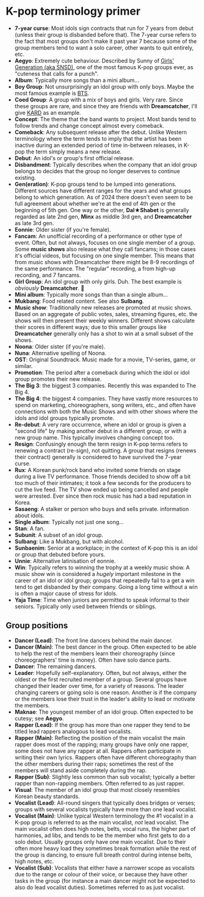 # K-pop terminology primer

* **7-year curse**: Most idols sign contracts that run for 7 years from
  debut (unless their group is disbanded before that). The 7-year curse
  refers to the fact that most groups don't make it past year 7 because
  some of the group members tend to want a solo career, other wants to
  quit entirely, etc.
* **Aegyo**: Extremely cute behaviour. Described by Sunny of
  [Girls' Generation (aka SNSD)](https://girls-generation.fandom.com/wiki/Girls%27_Generation),
  one of the most famous K-pop groups ever, as "cuteness that calls for a punch".
* **Album**: Typically more songs than a mini album...
* **Boy Group**: Not unsurprisingly an idol group with only boys.
  Maybe the most famous example is [BTS](https://bts.fandom.com/wiki/BTS_Wiki).
* **Coed Group**: A group with a mix of boys and girls. Very rare.
  Since these groups are rare, and since they are friends with **Dreamcatcher**,
  I'll give [KARD](https://kard.fandom.com/wiki/KARD) as an example.
* **Concept**: The theme that the band wants to project. Most bands tend to
  follow trends and change concept almost every comeback.
* **Comeback**: Any subsequent release after the debut. Unlike Western terminology where
  the term tends to imply that the artist has been inactive during an
  extended period of time in-between releases, in K-pop the term
  simply means a new release.
* **Debut**: An idol's or group's first official release.
* **Disbandment**: Typically describes when the company that an idol
  group belongs to decides that the group no longer deserves to continue
  existing.
* **Gen(eration)**: K-pop groups tend to be lumped into generations.
  Different sources have different ranges for the years and what groups
  belong to which generation. As of 2024 there doesn't even seem to be full
  agreement about whether we're at the end of 4th gen or the beginning
  of 5th gen. One way or the other, **Dal★Shabet** is generally regarded as
  late 2nd gen, **Minx** as middle 3rd gen, and **Dreamcatcher** as late 3rd gen.
* **Eonnie**: Older sister (if you're female).
* **Fancam**: An unofficial recording of a performance or other type of event.
  Often, but not always, focuses on one single member of a group.
  Some **music shows** also release what they call fancams; in those cases
  it's official videos, but focusing on one single member. This means that from
  music shows with Dreamcatcher there might be 8-9 recordings of the same performance.
  The "regular" recording, a from high-up recording, and 7 fancams.
* **Girl Group**: An idol group with only girls. Duh. The best example is *obviously*
  **Dreamcatcher**. 🤩
* **Mini album**: Typically more songs than than a single album...
* **Mukbang**: Food related content.  See also **Sulbang**.
* **Music show**: Traditionally new releases are promoted at music
  shows. Based on an aggregate of public votes, sales, streaming
  figures, etc. the shows will then present their weekly winners.
  Different shows calculate their scores in different ways; due to this
  smaller groups like **Dreamcatcher** generally only has a shot to win
  at a small subset of the shows.
* **Noona**: Older sister (if you're male).
* **Nuna**: Alternative spelling of Noona.
* **OST**: Original Soundtrack. Music made for a movie, TV-series, game, or similar.
* **Promotion**: The period after a comeback during which the idol or
  idol group promotes their new release.
* **The Big 3**: the biggest 3 companies. Recently this was expanded to The Big 4.
* **The Big 4**: the biggest 4 companies. They have vastly more resources to
  spend on marketing, choreographers, song writers, etc., and often have
  connections with both the Music Shows and with other shows where the
  idols and idol groups typically promote.
* **Re-debut**: A very rare occurrence, where an idol or group is given a
  "second life" by making another debut in a different group, or with
  a new group name. This typically involves changing concept too.
* **Resign**: Confusingly enough the term resign in K-pop terms refers
  to renewing a contract (re-sign), not quitting. A group that resigns
  (renews their contract) generally is considered to have survived
  the 7-year curse.
* **Rux**: A Korean punk/rock band who invited some friends on stage
  during a live TV performance. Those friends decided to show off a bit too
  much of their intimates; it took a few seconds for the producers to cut
  the live feed. The TV show ended up being cancelled and people were arrested.
  Ever since then rock music has had a bad reputation in Korea.
* **Sasaeng**: A stalker or person who buys and sells private.
  information about idols.
* **Single album**: Typically not just one song...
* **Stan**: A fan.
* **Subunit**: A subset of an idol group.
* **Sulbang**: Like a Mukbang, but with alcohol.
* **Sunbaenim**: Senior at a workplace; in the context of K-pop this
  is an idol or group that debuted before yours.
* **Unnie**: Alternative latinisation of eonnie.
* **Win**: Typically refers to winning the trophy at a weekly  music show.
  A music show win is considered a *hugely* important milestone in the career
  of an idol or idol group; groups that repeatedly fail to a get a win tend to
  get disbanded by their company.  Going a long time without a win is
  often a major cause of stress for idols.
* **Yaja Time**: Time when juniors are permitted to speak informal to their seniors.
  Typically only used between friends or siblings.

## Group positions

* **Dancer (Lead)**: The front line dancers behind the main dancer.
* **Dancer (Main)**: The best dancer in the group. Often expected to be able
  to help the rest of the members learn their choreography
  (since choreographers' time is money). Often have solo dance parts.
* **Dancer**: The remaining dancers.
* **Leader**: Hopefully self-explanatory. Often, but not always,
  either the oldest or the first recruited member of a group.
  Several groups have changed their leader over time, for a variety of reasons.
  The leader changing careers or going solo is one reason. Another is if the company
  or the members lose their trust in the leader's ability to lead
  or motivate the members.
* **Maknae**: The youngest member of an idol group. Often expected to be cutesy;
  see **Aegyo**.
* **Rapper (Lead)**: If the group has more than one rapper they tend to be
  titled lead rappers analogous to lead vocalists.
* **Rapper (Main)**: Reflecting the position of the main vocalist the main
  rapper does most of the rapping; many groups have only one rapper,
  some does not have any rapper at all. Rappers often participate
  in writing their own lyrics. Rappers often have different choreography
  than the other members during their raps; sometimes the rest of the
  members will stand aside completely during the rap.
* **Rapper (Sub)**: Slightly less common than sub vocalist;
  typically a better rapper than non-rapping members. Often referred to
  as just rapper.
* **Visual**: The member of an idol group that most closely resembles Korean
  beauty standards.
* **Vocalist (Lead)**: All-round singers that typically does bridges or
  verses; groups with several vocalists typically have more than one
  lead vocalist.
* **Vocalist (Main)**: Unlike typical Western terminology the #1 vocalist
  in a K-pop group is referred to as the main vocalist, *not* lead vocalist.
  The main vocalist often does high notes, belts, vocal runs, the higher part of
  harmonies, ad libs, and tends to be the member who first gets to do a
  solo debut. Usually groups only have one main vocalist.
  Due to their often more heavy load they sometimes break formation
  while the rest of the group is dancing, to ensure full breath control
  during intense belts, high notes, etc.
* **Vocalist (Sub)**: Vocalists that either have a narrower scope
  as vocalists due to the range or colour of their voice, or because
  they have other tasks in the group (for instance a main dancer might
  not be expected to also do lead vocalist duties). Sometimes referred
  to as just vocalist.
